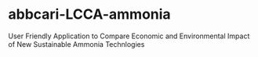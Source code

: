 # abbcari-LCCA-ammonia
User Friendly Application to Compare Economic and Environmental Impact of New Sustainable Ammonia Technlogies
